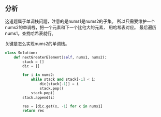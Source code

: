 ## 分析

这道题属于单调栈问题，注意的是nums1是nums2的子集。
所以只需要维护一个nums2的单调栈，把一个元素和下一个比他大的元素，
用哈希表对应。
最后遍历nums1，查找哈希表就行。

关键是怎么实现nums2的单调栈。

```python
class Solution:
    def nextGreaterElement(self, nums1, nums2):
        stack = [] 
        dic = {}

        for i in nums2:
            while stack and stack[-1] < i:
                dic[stack[-1]] = i
                stack.pop()
            stack.pop()
        stack.append(i)

        res = [dic.get(x, -1) for x in nums1]
        return res
```